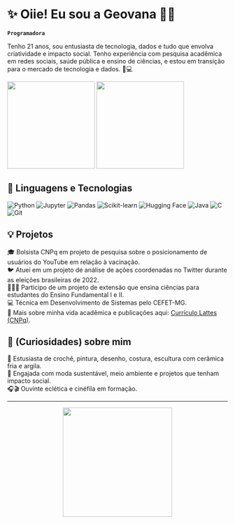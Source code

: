 # ✨ Oiie! Eu sou a Geovana 👋🏾

**`Programadora`**

<p align="left"> Tenho 21 anos, sou entusiasta de tecnologia, dados e tudo que envolva criatividade e impacto social. Tenho experiência com pesquisa acadêmica em redes sociais, saúde pública e ensino de ciências, e estou em transição para o mercado de tecnologia e dados. 🌱💻 </p>

<p align="left">
  <img 
    src="https://github-readme-stats.vercel.app/api?username=gseovana&show_icons=true&theme=tokyonight&include_all_commits=true&locale=pt-br" 
    height="200"
  />
  <img 
    src="https://github-readme-stats.vercel.app/api/top-langs/?username=gseovana&theme=tokyonight&layout=compact&custom_title=Tecnologias&langs_count=9" 
    height="200"
  />
</p>

## 🤖 Linguagens e Tecnologias

![Python](https://img.shields.io/badge/-Python-3776AB?style=flat-square&logo=python&logoColor=white)
![Jupyter](https://img.shields.io/badge/-Jupyter-F37626?style=flat-square&logo=jupyter&logoColor=white)
![Pandas](https://img.shields.io/badge/-Pandas-150458?style=flat-square&logo=pandas&logoColor=white)
![Scikit-learn](https://img.shields.io/badge/-Scikit--learn-F7931E?style=flat-square&logo=scikit-learn&logoColor=white)
![Hugging Face](https://img.shields.io/badge/-Hugging%20Face-FFD21F?style=flat-square&logo=huggingface&logoColor=black)
![Java](https://img.shields.io/badge/-Java-007396?style=flat-square&logo=java&logoColor=white)
![C](https://img.shields.io/badge/-C-A8B9CC?style=flat-square&logo=c&logoColor=black)
![Git](https://img.shields.io/badge/-Git-F05032?style=flat-square&logo=git&logoColor=white)

## 💡 Projetos

🎓 Bolsista CNPq em projeto de pesquisa sobre o posicionamento de usuários do YouTube em relação à vacinação.  
🐦 Atuei em um projeto de análise de ações coordenadas no Twitter durante as eleições brasileiras de 2022.  
👩🏾‍🔬 Participo de um projeto de extensão que ensina ciências para estudantes do Ensino Fundamental I e II.  
💻 Técnica em Desenvolvimento de Sistemas pelo CEFET-MG.  
🔬 Mais sobre minha vida acadêmica e publicações aqui: [Currículo Lattes (CNPq)](http://lattes.cnpq.br/2620505651289221).

## 🧃 (Curiosidades) sobre mim

🧶 Estusiasta de crochê, pintura, desenho, costura, escultura com cerâmica fria e argila.<br>
🌱 Engajada com moda sustentável, meio ambiente e projetos que tenham impacto social.<br>
🎧🎬 Ouvinte eclética e cinéfila em formação.

--- 

<p align="center">
  <img src="https://media.giphy.com/media/JIX9t2j0ZTN9S/giphy.gif" width="250"/>
</p>

